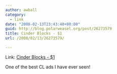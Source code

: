 ```yaml
---
author: awball
category:
  - link
date: "2008-02-13T23:43:40+00:00"
guid: http://blog.polarweasel.org/post/26273579
title: Cinder Blocks - $1
url: /2008/02/13/26273579/

---
```

Link: [Cinder Blocks - $1](http://farm3.static.flickr.com/2416/2201688044_b9a72418e2_o.jpg)

One of the best CL ads I have ever seen!
